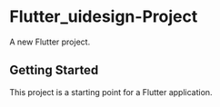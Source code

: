# Flutter_uidesign-Project

A new Flutter project.

## Getting Started

This project is a starting point for a Flutter application.

